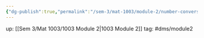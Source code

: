 ```yaml
---
{"dg-publish":true,"permalink":"/sem-3/mat-1003/module-2/number-conversion/"}
---
```


up: [[Sem 3/Mat 1003/1003 Module 2|1003 Module 2]]
tag: #dms/module2 

<style>
.container {font-family: sans-serif; text-align: center;}
.button-wrapper button {z-index: 1;height: 40px; width: 100px; margin: 10px;padding: 5px;}
.excalidraw .App-menu_top .buttonList { display: flex;}
.excalidraw-wrapper { height: 800px; margin: 50px; position: relative;}
:root[dir="ltr"] .excalidraw .layer-ui__wrapper .zen-mode-transition.App-menu_bottom--transition-left {transform: none;}
</style><script src="https://unpkg.com/react@17/umd/react.production.min.js"></script><script src="https://unpkg.com/react-dom@17/umd/react-dom.production.min.js"></script><script type="text/javascript" src="https://unpkg.com/@excalidraw/excalidraw@0.12.0/dist/excalidraw.production.min.js"></script><div id="Conversionexcalidraw.md1"></div><script>(function(){const InitialData={"type":"excalidraw","version":2,"source":"https://excalidraw.com","elements":[{"id":"spWkfnYs5dys3qW1dZLFD","type":"rectangle","x":-254.92849731445312,"y":-225.14283752441406,"width":986.8569335937499,"height":288.5714874267578,"angle":0,"strokeColor":"#000000","backgroundColor":"transparent","fillStyle":"hachure","strokeWidth":1,"strokeStyle":"solid","roughness":1,"opacity":100,"groupIds":[],"strokeSharpness":"sharp","seed":1712388999,"version":338,"versionNonce":9085801,"isDeleted":false,"boundElements":null,"updated":1666804728418,"link":null,"locked":false},{"id":"kdCIQCrL49t_pCc4Pdvbe","type":"line","x":-257.7857360839844,"y":-154.28570556640625,"width":987.4284057617188,"height":2.285675048828125,"angle":0,"strokeColor":"#000000","backgroundColor":"transparent","fillStyle":"hachure","strokeWidth":1,"strokeStyle":"solid","roughness":1,"opacity":100,"groupIds":[],"strokeSharpness":"round","seed":1408969159,"version":388,"versionNonce":494035879,"isDeleted":false,"boundElements":null,"updated":1666804728418,"link":null,"locked":false,"points":[[0,0],[987.4284057617188,-2.285675048828125]],"lastCommittedPoint":null,"startBinding":null,"endBinding":null,"startArrowhead":null,"endArrowhead":null},{"type":"line","version":393,"versionNonce":1947487817,"isDeleted":false,"id":"JzEQJFo-azLa5G_kl80mO","fillStyle":"hachure","strokeWidth":1,"strokeStyle":"solid","roughness":1,"opacity":100,"angle":0,"x":-257.9288330078125,"y":-84.42854309082028,"strokeColor":"#000000","backgroundColor":"transparent","width":990.8574829101562,"height":2.2857666015625,"seed":1203012873,"groupIds":[],"strokeSharpness":"round","boundElements":[],"updated":1666804728418,"link":null,"locked":false,"startBinding":null,"endBinding":null,"lastCommittedPoint":null,"startArrowhead":null,"endArrowhead":null,"points":[[0,0],[990.8574829101562,-2.2857666015625]]},{"type":"line","version":449,"versionNonce":1087723207,"isDeleted":false,"id":"2q2X7uEt5atnog-DFRBYJ","fillStyle":"hachure","strokeWidth":1,"strokeStyle":"solid","roughness":1,"opacity":100,"angle":0,"x":-258.357177734375,"y":-18.285751342773445,"strokeColor":"#000000","backgroundColor":"transparent","width":988.5715942382812,"height":6.85711669921875,"seed":338328073,"groupIds":[],"strokeSharpness":"round","boundElements":[],"updated":1666804728418,"link":null,"locked":false,"startBinding":null,"endBinding":null,"lastCommittedPoint":null,"startArrowhead":null,"endArrowhead":null,"points":[[0,0],[988.5715942382812,6.85711669921875]]},{"id":"ElxNrQyfQnfj1ejzIHU8J","type":"line","x":-130.92849731445312,"y":-224.5714111328125,"width":3.4285888671875,"height":286.85711669921875,"angle":0,"strokeColor":"#000000","backgroundColor":"transparent","fillStyle":"hachure","strokeWidth":1,"strokeStyle":"solid","roughness":1,"opacity":100,"groupIds":[],"strokeSharpness":"round","seed":1327749737,"version":146,"versionNonce":1659215145,"isDeleted":false,"boundElements":null,"updated":1666804728418,"link":null,"locked":false,"points":[[0,0],[3.4285888671875,286.85711669921875]],"lastCommittedPoint":null,"startBinding":null,"endBinding":null,"startArrowhead":null,"endArrowhead":null},{"id":"iMdJDLsp","type":"text","x":-239.49990844726562,"y":-199.85714721679688,"width":73,"height":25,"angle":0,"strokeColor":"#000000","backgroundColor":"transparent","fillStyle":"hachure","strokeWidth":1,"strokeStyle":"solid","roughness":1,"opacity":100,"groupIds":[],"strokeSharpness":"sharp","seed":486910025,"version":12,"versionNonce":1571612135,"isDeleted":false,"boundElements":null,"updated":1666804728418,"link":null,"locked":false,"text":"Decimal","rawText":"Decimal","fontSize":20,"fontFamily":1,"textAlign":"left","verticalAlign":"top","baseline":18,"containerId":null,"originalText":"Decimal"},{"id":"jATBEmQD","type":"text","x":-250.92855834960938,"y":-131.85708618164062,"width":115,"height":25,"angle":0,"strokeColor":"#000000","backgroundColor":"transparent","fillStyle":"hachure","strokeWidth":1,"strokeStyle":"solid","roughness":1,"opacity":100,"groupIds":[],"strokeSharpness":"sharp","seed":1018331463,"version":64,"versionNonce":1282019337,"isDeleted":false,"boundElements":null,"updated":1666804728418,"link":null,"locked":false,"text":"Hexadecimal","rawText":"Hexadecimal","fontSize":20,"fontFamily":1,"textAlign":"left","verticalAlign":"top","baseline":18,"containerId":null,"originalText":"Hexadecimal"},{"id":"SYGvDFmy","type":"text","x":-230.35714721679688,"y":-63.2857666015625,"width":55,"height":25,"angle":0,"strokeColor":"#000000","backgroundColor":"transparent","fillStyle":"hachure","strokeWidth":1,"strokeStyle":"solid","roughness":1,"opacity":100,"groupIds":[],"strokeSharpness":"sharp","seed":1098405833,"version":61,"versionNonce":319131911,"isDeleted":false,"boundElements":null,"updated":1666804728418,"link":null,"locked":false,"text":"Octal","rawText":"Octal","fontSize":20,"fontFamily":1,"textAlign":"left","verticalAlign":"top","baseline":18,"containerId":null,"originalText":"Octal"},{"id":"hnAd5QTf","type":"text","x":-230.35696411132812,"y":6.428619384765625,"width":61,"height":25,"angle":0,"strokeColor":"#000000","backgroundColor":"transparent","fillStyle":"hachure","strokeWidth":1,"strokeStyle":"solid","roughness":1,"opacity":100,"groupIds":[],"strokeSharpness":"sharp","seed":431890953,"version":45,"versionNonce":916268777,"isDeleted":false,"boundElements":null,"updated":1666804728418,"link":null,"locked":false,"text":"Binany","rawText":"Binany","fontSize":20,"fontFamily":1,"textAlign":"left","verticalAlign":"top","baseline":18,"containerId":null,"originalText":"Binany"},{"id":"FMgUXBFI","type":"text","x":-106.35702514648438,"y":-202.71429443359375,"width":15,"height":25,"angle":0,"strokeColor":"#000000","backgroundColor":"transparent","fillStyle":"hachure","strokeWidth":1,"strokeStyle":"solid","roughness":1,"opacity":100,"groupIds":[],"strokeSharpness":"sharp","seed":2003522407,"version":14,"versionNonce":1784404007,"isDeleted":false,"boundElements":null,"updated":1666804728418,"link":null,"locked":false,"text":"0","rawText":"0","fontSize":20,"fontFamily":1,"textAlign":"left","verticalAlign":"top","baseline":18,"containerId":null,"originalText":"0"},{"type":"text","version":154,"versionNonce":1544184265,"isDeleted":false,"id":"NHLR4Evu","fillStyle":"hachure","strokeWidth":1,"strokeStyle":"solid","roughness":1,"opacity":100,"angle":0,"x":501.9999084472656,"y":-201.3571014404297,"strokeColor":"#000000","backgroundColor":"transparent","width":21,"height":25,"seed":1763835849,"groupIds":[],"strokeSharpness":"sharp","boundElements":[],"updated":1666804728418,"link":null,"locked":false,"fontSize":20,"fontFamily":1,"text":"12","rawText":"12","baseline":18,"textAlign":"left","verticalAlign":"top","containerId":null,"originalText":"12"},{"type":"text","version":144,"versionNonce":161233735,"isDeleted":false,"id":"f5TAK51n","fillStyle":"hachure","strokeWidth":1,"strokeStyle":"solid","roughness":1,"opacity":100,"angle":0,"x":446.1428527832031,"y":-203.07135009765625,"strokeColor":"#000000","backgroundColor":"transparent","width":12,"height":25,"seed":836074823,"groupIds":[],"strokeSharpness":"sharp","boundElements":[],"updated":1666804728418,"link":null,"locked":false,"fontSize":20,"fontFamily":1,"text":"11","rawText":"11","baseline":18,"textAlign":"left","verticalAlign":"top","containerId":null,"originalText":"11"},{"type":"text","version":181,"versionNonce":432881833,"isDeleted":false,"id":"rtnKaX0M","fillStyle":"hachure","strokeWidth":1,"strokeStyle":"solid","roughness":1,"opacity":100,"angle":0,"x":341.5713806152344,"y":-203.357177734375,"strokeColor":"#000000","backgroundColor":"transparent","width":13,"height":25,"seed":507584169,"groupIds":[],"strokeSharpness":"sharp","boundElements":[],"updated":1666804728418,"link":null,"locked":false,"fontSize":20,"fontFamily":1,"text":"9","rawText":"9","baseline":18,"textAlign":"left","verticalAlign":"top","containerId":null,"originalText":"9"},{"type":"text","version":113,"versionNonce":623065703,"isDeleted":false,"id":"1YsBJz25","fillStyle":"hachure","strokeWidth":1,"strokeStyle":"solid","roughness":1,"opacity":100,"angle":0,"x":390.5714416503906,"y":-203.7857666015625,"strokeColor":"#000000","backgroundColor":"transparent","width":20,"height":25,"seed":954481767,"groupIds":[],"strokeSharpness":"sharp","boundElements":[],"updated":1666804728418,"link":null,"locked":false,"fontSize":20,"fontFamily":1,"text":"10","rawText":"10","baseline":18,"textAlign":"left","verticalAlign":"top","containerId":null,"originalText":"10"},{"type":"text","version":111,"versionNonce":496059273,"isDeleted":false,"id":"80BoObEk","fillStyle":"hachure","strokeWidth":1,"strokeStyle":"solid","roughness":1,"opacity":100,"angle":0,"x":558.1427307128906,"y":-203.07147216796875,"strokeColor":"#000000","backgroundColor":"transparent","width":20,"height":25,"seed":1675190665,"groupIds":[],"strokeSharpness":"sharp","boundElements":[],"updated":1666804728418,"link":null,"locked":false,"fontSize":20,"fontFamily":1,"text":"13","rawText":"13","baseline":18,"textAlign":"left","verticalAlign":"top","containerId":null,"originalText":"13"},{"type":"text","version":79,"versionNonce":834491783,"isDeleted":false,"id":"bmZ4D8TM","fillStyle":"hachure","strokeWidth":1,"strokeStyle":"solid","roughness":1,"opacity":100,"angle":0,"x":-53.857025146484375,"y":-205.64285278320312,"strokeColor":"#000000","backgroundColor":"transparent","width":6,"height":25,"seed":1779308423,"groupIds":[],"strokeSharpness":"sharp","boundElements":[],"updated":1666804728418,"link":null,"locked":false,"fontSize":20,"fontFamily":1,"text":"1","rawText":"1","baseline":18,"textAlign":"left","verticalAlign":"top","containerId":null,"originalText":"1"},{"type":"text","version":144,"versionNonce":1402071657,"isDeleted":false,"id":"7un66Xoz","fillStyle":"hachure","strokeWidth":1,"strokeStyle":"solid","roughness":1,"opacity":100,"angle":0,"x":-5.999969482421875,"y":-205.0714111328125,"strokeColor":"#000000","backgroundColor":"transparent","width":15,"height":25,"seed":388384873,"groupIds":[],"strokeSharpness":"sharp","boundElements":[],"updated":1666804728418,"link":null,"locked":false,"fontSize":20,"fontFamily":1,"text":"2","rawText":"2","baseline":18,"textAlign":"left","verticalAlign":"top","containerId":null,"originalText":"2"},{"type":"text","version":139,"versionNonce":1453788327,"isDeleted":false,"id":"ndfPrV2Z","fillStyle":"hachure","strokeWidth":1,"strokeStyle":"solid","roughness":1,"opacity":100,"angle":0,"x":627.5713806152344,"y":-201.35716247558594,"strokeColor":"#000000","backgroundColor":"transparent","width":19,"height":25,"seed":193957543,"groupIds":[],"strokeSharpness":"sharp","boundElements":[],"updated":1666804728418,"link":null,"locked":false,"fontSize":20,"fontFamily":1,"text":"14","rawText":"14","baseline":18,"textAlign":"left","verticalAlign":"top","containerId":null,"originalText":"14"},{"type":"text","version":94,"versionNonce":345683273,"isDeleted":false,"id":"lHxNqfKq","fillStyle":"hachure","strokeWidth":1,"strokeStyle":"solid","roughness":1,"opacity":100,"angle":0,"x":45.857025146484375,"y":-201.7857666015625,"strokeColor":"#000000","backgroundColor":"transparent","width":15,"height":25,"seed":1643336521,"groupIds":[],"strokeSharpness":"sharp","boundElements":[],"updated":1666804728418,"link":null,"locked":false,"fontSize":20,"fontFamily":1,"text":"3","rawText":"3","baseline":18,"textAlign":"left","verticalAlign":"top","containerId":null,"originalText":"3"},{"type":"text","version":68,"versionNonce":529326023,"isDeleted":false,"id":"ijiisZqd","fillStyle":"hachure","strokeWidth":1,"strokeStyle":"solid","roughness":1,"opacity":100,"angle":0,"x":93.28561401367188,"y":-200.0714111328125,"strokeColor":"#000000","backgroundColor":"transparent","width":14,"height":25,"seed":1746215367,"groupIds":[],"strokeSharpness":"sharp","boundElements":[],"updated":1666804728418,"link":null,"locked":false,"fontSize":20,"fontFamily":1,"text":"4","rawText":"4","baseline":18,"textAlign":"left","verticalAlign":"top","containerId":null,"originalText":"4"},{"type":"text","version":160,"versionNonce":336012329,"isDeleted":false,"id":"NKZDKWby","fillStyle":"hachure","strokeWidth":1,"strokeStyle":"solid","roughness":1,"opacity":100,"angle":0,"x":291.5710144042969,"y":-205.50009155273438,"strokeColor":"#000000","backgroundColor":"transparent","width":17,"height":25,"seed":681312809,"groupIds":[],"strokeSharpness":"sharp","boundElements":[],"updated":1666804728418,"link":null,"locked":false,"fontSize":20,"fontFamily":1,"text":"8","rawText":"8","baseline":18,"textAlign":"left","verticalAlign":"top","containerId":null,"originalText":"8"},{"type":"text","version":83,"versionNonce":1854623463,"isDeleted":false,"id":"4tyc8r7F","fillStyle":"hachure","strokeWidth":1,"strokeStyle":"solid","roughness":1,"opacity":100,"angle":0,"x":147.14273071289062,"y":-202.78570556640625,"strokeColor":"#000000","backgroundColor":"transparent","width":13,"height":25,"seed":1086017767,"groupIds":[],"strokeSharpness":"sharp","boundElements":[],"updated":1666804728418,"link":null,"locked":false,"fontSize":20,"fontFamily":1,"text":"5","rawText":"5","baseline":18,"textAlign":"left","verticalAlign":"top","containerId":null,"originalText":"5"},{"type":"text","version":89,"versionNonce":230864649,"isDeleted":false,"id":"gxCocch1","fillStyle":"hachure","strokeWidth":1,"strokeStyle":"solid","roughness":1,"opacity":100,"angle":0,"x":191.00009155273438,"y":-201.92855834960938,"strokeColor":"#000000","backgroundColor":"transparent","width":14,"height":25,"seed":940299529,"groupIds":[],"strokeSharpness":"sharp","boundElements":[],"updated":1666804728418,"link":null,"locked":false,"fontSize":20,"fontFamily":1,"text":"6","rawText":"6","baseline":18,"textAlign":"left","verticalAlign":"top","containerId":null,"originalText":"6"},{"type":"text","version":157,"versionNonce":774822407,"isDeleted":false,"id":"Q3JEm3u9","fillStyle":"hachure","strokeWidth":1,"strokeStyle":"solid","roughness":1,"opacity":100,"angle":0,"x":241.85714721679688,"y":-202.5,"strokeColor":"#000000","backgroundColor":"transparent","width":12,"height":25,"seed":2131663879,"groupIds":[],"strokeSharpness":"sharp","boundElements":[],"updated":1666804728418,"link":null,"locked":false,"fontSize":20,"fontFamily":1,"text":"7","rawText":"7","baseline":18,"textAlign":"left","verticalAlign":"top","containerId":null,"originalText":"7"},{"id":"B9o2E0dQbt94txJ_6dlSa","type":"line","x":-78.35714721679688,"y":-225.14283752441406,"width":6.28570556640625,"height":285.14283752441406,"angle":0,"strokeColor":"#000000","backgroundColor":"transparent","fillStyle":"hachure","strokeWidth":1,"strokeStyle":"solid","roughness":1,"opacity":100,"groupIds":[],"strokeSharpness":"round","seed":1778654761,"version":83,"versionNonce":877194729,"isDeleted":false,"boundElements":null,"updated":1666804728418,"link":null,"locked":false,"points":[[0,0],[6.28570556640625,285.14283752441406]],"lastCommittedPoint":null,"startBinding":null,"endBinding":null,"startArrowhead":null,"endArrowhead":null},{"type":"line","version":129,"versionNonce":1131675943,"isDeleted":false,"id":"kTxyCIOL0LyoH_NHuZizi","fillStyle":"hachure","strokeWidth":1,"strokeStyle":"solid","roughness":1,"opacity":100,"angle":0,"x":-24.5001220703125,"y":-223.14286041259766,"strokeColor":"#000000","backgroundColor":"transparent","width":6.28570556640625,"height":285.14283752441406,"seed":1123074345,"groupIds":[],"strokeSharpness":"round","boundElements":[],"updated":1666804728418,"link":null,"locked":false,"startBinding":null,"endBinding":null,"lastCommittedPoint":null,"startArrowhead":null,"endArrowhead":null,"points":[[0,0],[6.28570556640625,285.14283752441406]]},{"type":"line","version":213,"versionNonce":1587890377,"isDeleted":false,"id":"Ioqhl82m7lZW-hYaBteD8","fillStyle":"hachure","strokeWidth":1,"strokeStyle":"solid","roughness":1,"opacity":100,"angle":0,"x":28.92852783203125,"y":-223.9999771118164,"strokeColor":"#000000","backgroundColor":"transparent","width":6.28570556640625,"height":285.14283752441406,"seed":844497383,"groupIds":[],"strokeSharpness":"round","boundElements":[],"updated":1666804728418,"link":null,"locked":false,"startBinding":null,"endBinding":null,"lastCommittedPoint":null,"startArrowhead":null,"endArrowhead":null,"points":[[0,0],[6.28570556640625,285.14283752441406]]},{"type":"line","version":188,"versionNonce":1070023751,"isDeleted":false,"id":"r32EMUGajhdAFyzHAU2DK","fillStyle":"hachure","strokeWidth":1,"strokeStyle":"solid","roughness":1,"opacity":100,"angle":0,"x":77.78576660156251,"y":-227.14295196533203,"strokeColor":"#000000","backgroundColor":"transparent","width":6.28570556640625,"height":285.14283752441406,"seed":748803047,"groupIds":[],"strokeSharpness":"round","boundElements":[],"updated":1666804728418,"link":null,"locked":false,"startBinding":null,"endBinding":null,"lastCommittedPoint":null,"startArrowhead":null,"endArrowhead":null,"points":[[0,0],[6.28570556640625,285.14283752441406]]},{"type":"line","version":150,"versionNonce":1987266473,"isDeleted":false,"id":"kf5I_rfhyP_IwLWBtoPGx","fillStyle":"hachure","strokeWidth":1,"strokeStyle":"solid","roughness":1,"opacity":100,"angle":0,"x":130.07135009765625,"y":-224.14286041259766,"strokeColor":"#000000","backgroundColor":"transparent","width":6.28570556640625,"height":285.14283752441406,"seed":1845071303,"groupIds":[],"strokeSharpness":"round","boundElements":[],"updated":1666804728418,"link":null,"locked":false,"startBinding":null,"endBinding":null,"lastCommittedPoint":null,"startArrowhead":null,"endArrowhead":null,"points":[[0,0],[6.28570556640625,285.14283752441406]]},{"type":"line","version":223,"versionNonce":1392845671,"isDeleted":false,"id":"s0593NjvFVl1cUKW2y5CY","fillStyle":"hachure","strokeWidth":1,"strokeStyle":"solid","roughness":1,"opacity":100,"angle":0,"x":177.21417236328125,"y":-225.85718536376953,"strokeColor":"#000000","backgroundColor":"transparent","width":6.28570556640625,"height":285.14283752441406,"seed":1935850473,"groupIds":[],"strokeSharpness":"round","boundElements":[],"updated":1666804728418,"link":null,"locked":false,"startBinding":null,"endBinding":null,"lastCommittedPoint":null,"startArrowhead":null,"endArrowhead":null,"points":[[0,0],[6.28570556640625,285.14283752441406]]},{"type":"line","version":136,"versionNonce":635333257,"isDeleted":false,"id":"M0yBaPWYr_tXYXbspHOoX","fillStyle":"hachure","strokeWidth":1,"strokeStyle":"solid","roughness":1,"opacity":100,"angle":0,"x":224.78570556640625,"y":-225.28571319580078,"strokeColor":"#000000","backgroundColor":"transparent","width":6.28570556640625,"height":285.14283752441406,"seed":1619168807,"groupIds":[],"strokeSharpness":"round","boundElements":[],"updated":1666804728419,"link":null,"locked":false,"startBinding":null,"endBinding":null,"lastCommittedPoint":null,"startArrowhead":null,"endArrowhead":null,"points":[[0,0],[6.28570556640625,285.14283752441406]]},{"type":"line","version":178,"versionNonce":2105155207,"isDeleted":false,"id":"9HqM3qC5ZBoeOa-kzzfX5","fillStyle":"hachure","strokeWidth":1,"strokeStyle":"solid","roughness":1,"opacity":100,"angle":0,"x":277.07147216796875,"y":-226.2857437133789,"strokeColor":"#000000","backgroundColor":"transparent","width":6.28570556640625,"height":285.14283752441406,"seed":1190782919,"groupIds":[],"strokeSharpness":"round","boundElements":[],"updated":1666804728419,"link":null,"locked":false,"startBinding":null,"endBinding":null,"lastCommittedPoint":null,"startArrowhead":null,"endArrowhead":null,"points":[[0,0],[6.28570556640625,285.14283752441406]]},{"type":"line","version":200,"versionNonce":1168257385,"isDeleted":false,"id":"5KN3jv_xta-pCVUTgVL1o","fillStyle":"hachure","strokeWidth":1,"strokeStyle":"solid","roughness":1,"opacity":100,"angle":0,"x":324.21441650390625,"y":-225.85718536376953,"strokeColor":"#000000","backgroundColor":"transparent","width":6.28570556640625,"height":285.14283752441406,"seed":2144283881,"groupIds":[],"strokeSharpness":"round","boundElements":[],"updated":1666804728419,"link":null,"locked":false,"startBinding":null,"endBinding":null,"lastCommittedPoint":null,"startArrowhead":null,"endArrowhead":null,"points":[[0,0],[6.28570556640625,285.14283752441406]]},{"type":"line","version":157,"versionNonce":31634855,"isDeleted":false,"id":"oVYSiTPez7ZgH2ONqCz64","fillStyle":"hachure","strokeWidth":1,"strokeStyle":"solid","roughness":1,"opacity":100,"angle":0,"x":372.49993896484375,"y":-224.85709381103516,"strokeColor":"#000000","backgroundColor":"transparent","width":6.28570556640625,"height":285.14283752441406,"seed":704711401,"groupIds":[],"strokeSharpness":"round","boundElements":[],"updated":1666804728419,"link":null,"locked":false,"startBinding":null,"endBinding":null,"lastCommittedPoint":null,"startArrowhead":null,"endArrowhead":null,"points":[[0,0],[6.28570556640625,285.14283752441406]]},{"type":"line","version":130,"versionNonce":185211977,"isDeleted":false,"id":"cHAwGGp2cawTKdkpYEm_u","fillStyle":"hachure","strokeWidth":1,"strokeStyle":"solid","roughness":1,"opacity":100,"angle":0,"x":427.49981689453125,"y":-219.5713882446289,"strokeColor":"#000000","backgroundColor":"transparent","width":6.28570556640625,"height":285.14283752441406,"seed":656612425,"groupIds":[],"strokeSharpness":"round","boundElements":[],"updated":1666804728419,"link":null,"locked":false,"startBinding":null,"endBinding":null,"lastCommittedPoint":null,"startArrowhead":null,"endArrowhead":null,"points":[[0,0],[6.28570556640625,285.14283752441406]]},{"type":"line","version":128,"versionNonce":392915143,"isDeleted":false,"id":"72IuRS6-Yl3oW1LxiRU7V","fillStyle":"hachure","strokeWidth":1,"strokeStyle":"solid","roughness":1,"opacity":100,"angle":0,"x":481.64276123046875,"y":-225.85709381103516,"strokeColor":"#000000","backgroundColor":"transparent","width":6.28570556640625,"height":285.14283752441406,"seed":554542759,"groupIds":[],"strokeSharpness":"round","boundElements":[],"updated":1666804728419,"link":null,"locked":false,"startBinding":null,"endBinding":null,"lastCommittedPoint":null,"startArrowhead":null,"endArrowhead":null,"points":[[0,0],[6.28570556640625,285.14283752441406]]},{"type":"line","version":114,"versionNonce":1978772265,"isDeleted":false,"id":"VFbDeCOwFld9ZX4YMUQBY","fillStyle":"hachure","strokeWidth":1,"strokeStyle":"solid","roughness":1,"opacity":100,"angle":0,"x":536.7141723632812,"y":-225.28571319580078,"strokeColor":"#000000","backgroundColor":"transparent","width":6.28570556640625,"height":285.14283752441406,"seed":681970055,"groupIds":[],"strokeSharpness":"round","boundElements":[],"updated":1666804728419,"link":null,"locked":false,"startBinding":null,"endBinding":null,"lastCommittedPoint":null,"startArrowhead":null,"endArrowhead":null,"points":[[0,0],[6.28570556640625,285.14283752441406]]},{"type":"line","version":189,"versionNonce":1538308071,"isDeleted":false,"id":"Q5k7GA3YQ51Wjyp0JXsc3","fillStyle":"hachure","strokeWidth":1,"strokeStyle":"solid","roughness":1,"opacity":100,"angle":0,"x":601.9999389648438,"y":-226.5713882446289,"strokeColor":"#000000","backgroundColor":"transparent","width":6.28570556640625,"height":285.14283752441406,"seed":1280979367,"groupIds":[],"strokeSharpness":"round","boundElements":[],"updated":1666804728419,"link":null,"locked":false,"startBinding":null,"endBinding":null,"lastCommittedPoint":null,"startArrowhead":null,"endArrowhead":null,"points":[[0,0],[6.28570556640625,285.14283752441406]]},{"type":"line","version":131,"versionNonce":2126798345,"isDeleted":false,"id":"4qWEJos8G5eEnv4og-QIo","fillStyle":"hachure","strokeWidth":1,"strokeStyle":"solid","roughness":1,"opacity":100,"angle":0,"x":663.6069946289062,"y":-225.71424102783203,"strokeColor":"#000000","backgroundColor":"transparent","width":6.28570556640625,"height":285.14283752441406,"seed":1475656969,"groupIds":[],"strokeSharpness":"round","boundElements":[],"updated":1666804728419,"link":null,"locked":false,"startBinding":null,"endBinding":null,"lastCommittedPoint":null,"startArrowhead":null,"endArrowhead":null,"points":[[0,0],[6.28570556640625,285.14283752441406]]},{"id":"FkOnH8yG","type":"text","x":691.6071472167969,"y":-201,"width":19,"height":25,"angle":0,"strokeColor":"#000000","backgroundColor":"transparent","fillStyle":"hachure","strokeWidth":1,"strokeStyle":"solid","roughness":1,"opacity":100,"groupIds":[],"strokeSharpness":"sharp","seed":1252164553,"version":6,"versionNonce":79635207,"isDeleted":false,"boundElements":null,"updated":1666804728419,"link":null,"locked":false,"text":"15","rawText":"15","fontSize":20,"fontFamily":1,"textAlign":"left","verticalAlign":"top","baseline":18,"containerId":null,"originalText":"15"},{"type":"text","version":98,"versionNonce":75347177,"isDeleted":false,"id":"cyV8Xa1v","fillStyle":"hachure","strokeWidth":1,"strokeStyle":"solid","roughness":1,"opacity":100,"angle":0,"x":-105.214111328125,"y":-132.07139587402344,"strokeColor":"#000000","backgroundColor":"transparent","width":15,"height":25,"seed":846381993,"groupIds":[],"strokeSharpness":"sharp","boundElements":[],"updated":1666804728419,"link":null,"locked":false,"fontSize":20,"fontFamily":1,"text":"0","rawText":"0","baseline":18,"textAlign":"left","verticalAlign":"top","containerId":null,"originalText":"0"},{"type":"text","version":265,"versionNonce":1393764903,"isDeleted":false,"id":"OOqNBQYL","fillStyle":"hachure","strokeWidth":1,"strokeStyle":"solid","roughness":1,"opacity":100,"angle":0,"x":342.71429443359375,"y":-132.7142791748047,"strokeColor":"#000000","backgroundColor":"transparent","width":13,"height":25,"seed":1976264551,"groupIds":[],"strokeSharpness":"sharp","boundElements":[],"updated":1666804728419,"link":null,"locked":false,"fontSize":20,"fontFamily":1,"text":"9","rawText":"9","baseline":18,"textAlign":"left","verticalAlign":"top","containerId":null,"originalText":"9"},{"type":"text","version":163,"versionNonce":2057908169,"isDeleted":false,"id":"UyVXSUnx","fillStyle":"hachure","strokeWidth":1,"strokeStyle":"solid","roughness":1,"opacity":100,"angle":0,"x":-52.714111328125,"y":-134.9999542236328,"strokeColor":"#000000","backgroundColor":"transparent","width":6,"height":25,"seed":747529865,"groupIds":[],"strokeSharpness":"sharp","boundElements":[],"updated":1666804728419,"link":null,"locked":false,"fontSize":20,"fontFamily":1,"text":"1","rawText":"1","baseline":18,"textAlign":"left","verticalAlign":"top","containerId":null,"originalText":"1"},{"type":"text","version":228,"versionNonce":1134120263,"isDeleted":false,"id":"vGIs93YX","fillStyle":"hachure","strokeWidth":1,"strokeStyle":"solid","roughness":1,"opacity":100,"angle":0,"x":-4.8570556640625,"y":-134.4285125732422,"strokeColor":"#000000","backgroundColor":"transparent","width":15,"height":25,"seed":1993859719,"groupIds":[],"strokeSharpness":"sharp","boundElements":[],"updated":1666804728419,"link":null,"locked":false,"fontSize":20,"fontFamily":1,"text":"2","rawText":"2","baseline":18,"textAlign":"left","verticalAlign":"top","containerId":null,"originalText":"2"},{"type":"text","version":178,"versionNonce":1466060457,"isDeleted":false,"id":"4E5h1Hmg","fillStyle":"hachure","strokeWidth":1,"strokeStyle":"solid","roughness":1,"opacity":100,"angle":0,"x":46.99993896484375,"y":-131.1428680419922,"strokeColor":"#000000","backgroundColor":"transparent","width":15,"height":25,"seed":1827843433,"groupIds":[],"strokeSharpness":"sharp","boundElements":[],"updated":1666804728419,"link":null,"locked":false,"fontSize":20,"fontFamily":1,"text":"3","rawText":"3","baseline":18,"textAlign":"left","verticalAlign":"top","containerId":null,"originalText":"3"},{"type":"text","version":152,"versionNonce":28183655,"isDeleted":false,"id":"EshbhtDk","fillStyle":"hachure","strokeWidth":1,"strokeStyle":"solid","roughness":1,"opacity":100,"angle":0,"x":94.42852783203125,"y":-129.4285125732422,"strokeColor":"#000000","backgroundColor":"transparent","width":14,"height":25,"seed":317192615,"groupIds":[],"strokeSharpness":"sharp","boundElements":[],"updated":1666804728419,"link":null,"locked":false,"fontSize":20,"fontFamily":1,"text":"4","rawText":"4","baseline":18,"textAlign":"left","verticalAlign":"top","containerId":null,"originalText":"4"},{"type":"text","version":244,"versionNonce":1096061321,"isDeleted":false,"id":"AXeXNirM","fillStyle":"hachure","strokeWidth":1,"strokeStyle":"solid","roughness":1,"opacity":100,"angle":0,"x":292.71392822265625,"y":-134.85719299316406,"strokeColor":"#000000","backgroundColor":"transparent","width":17,"height":25,"seed":1793792073,"groupIds":[],"strokeSharpness":"sharp","boundElements":[],"updated":1666804728419,"link":null,"locked":false,"fontSize":20,"fontFamily":1,"text":"8","rawText":"8","baseline":18,"textAlign":"left","verticalAlign":"top","containerId":null,"originalText":"8"},{"type":"text","version":167,"versionNonce":421390215,"isDeleted":false,"id":"CGyG5e6P","fillStyle":"hachure","strokeWidth":1,"strokeStyle":"solid","roughness":1,"opacity":100,"angle":0,"x":148.28564453125,"y":-132.14280700683594,"strokeColor":"#000000","backgroundColor":"transparent","width":13,"height":25,"seed":1596468423,"groupIds":[],"strokeSharpness":"sharp","boundElements":[],"updated":1666804728419,"link":null,"locked":false,"fontSize":20,"fontFamily":1,"text":"5","rawText":"5","baseline":18,"textAlign":"left","verticalAlign":"top","containerId":null,"originalText":"5"},{"type":"text","version":173,"versionNonce":2109438057,"isDeleted":false,"id":"mJ8Xongy","fillStyle":"hachure","strokeWidth":1,"strokeStyle":"solid","roughness":1,"opacity":100,"angle":0,"x":192.14300537109375,"y":-131.28565979003906,"strokeColor":"#000000","backgroundColor":"transparent","width":14,"height":25,"seed":676538153,"groupIds":[],"strokeSharpness":"sharp","boundElements":[],"updated":1666804728419,"link":null,"locked":false,"fontSize":20,"fontFamily":1,"text":"6","rawText":"6","baseline":18,"textAlign":"left","verticalAlign":"top","containerId":null,"originalText":"6"},{"type":"text","version":241,"versionNonce":1747279527,"isDeleted":false,"id":"lXiyaEZs","fillStyle":"hachure","strokeWidth":1,"strokeStyle":"solid","roughness":1,"opacity":100,"angle":0,"x":243.00006103515625,"y":-131.8571014404297,"strokeColor":"#000000","backgroundColor":"transparent","width":12,"height":25,"seed":389348327,"groupIds":[],"strokeSharpness":"sharp","boundElements":[],"updated":1666804728419,"link":null,"locked":false,"fontSize":20,"fontFamily":1,"text":"7","rawText":"7","baseline":18,"textAlign":"left","verticalAlign":"top","containerId":null,"originalText":"7"},{"id":"D6sfXgCz","type":"text","x":392.2499694824219,"y":-130.14285278320312,"width":14,"height":25,"angle":0,"strokeColor":"#000000","backgroundColor":"transparent","fillStyle":"hachure","strokeWidth":1,"strokeStyle":"solid","roughness":1,"opacity":100,"groupIds":[],"strokeSharpness":"sharp","seed":1666875271,"version":4,"versionNonce":509772617,"isDeleted":false,"boundElements":null,"updated":1666804728419,"link":null,"locked":false,"text":"A","rawText":"A","fontSize":20,"fontFamily":1,"textAlign":"left","verticalAlign":"top","baseline":18,"containerId":null,"originalText":"A"},{"id":"yNZnFA7G","type":"text","x":447.3927917480469,"y":-133.14291381835938,"width":15,"height":25,"angle":0,"strokeColor":"#000000","backgroundColor":"transparent","fillStyle":"hachure","strokeWidth":1,"strokeStyle":"solid","roughness":1,"opacity":100,"groupIds":[],"strokeSharpness":"sharp","seed":159430887,"version":24,"versionNonce":1366356423,"isDeleted":false,"boundElements":null,"updated":1666804728419,"link":null,"locked":false,"text":"B","rawText":"B","fontSize":20,"fontFamily":1,"textAlign":"left","verticalAlign":"top","baseline":18,"containerId":null,"originalText":"B"},{"id":"yn9sZK8P","type":"text","x":505.1071472167969,"y":-132.71429443359375,"width":14,"height":25,"angle":0,"strokeColor":"#000000","backgroundColor":"transparent","fillStyle":"hachure","strokeWidth":1,"strokeStyle":"solid","roughness":1,"opacity":100,"groupIds":[],"strokeSharpness":"sharp","seed":503185097,"version":18,"versionNonce":1873097257,"isDeleted":false,"boundElements":null,"updated":1666804728419,"link":null,"locked":false,"text":"C","rawText":"C","fontSize":20,"fontFamily":1,"textAlign":"left","verticalAlign":"top","baseline":18,"containerId":null,"originalText":"C"},{"id":"8G7NnQT1","type":"text","x":561.9640808105469,"y":-132.00006103515625,"width":17,"height":25,"angle":0,"strokeColor":"#000000","backgroundColor":"transparent","fillStyle":"hachure","strokeWidth":1,"strokeStyle":"solid","roughness":1,"opacity":100,"groupIds":[],"strokeSharpness":"sharp","seed":1070418055,"version":12,"versionNonce":773660903,"isDeleted":false,"boundElements":null,"updated":1666804728419,"link":null,"locked":false,"text":"D","rawText":"D","fontSize":20,"fontFamily":1,"textAlign":"left","verticalAlign":"top","baseline":18,"containerId":null,"originalText":"D"},{"id":"QYzEqx0k","type":"text","x":628.6785583496094,"y":-134.28573608398438,"width":14,"height":25,"angle":0,"strokeColor":"#000000","backgroundColor":"transparent","fillStyle":"hachure","strokeWidth":1,"strokeStyle":"solid","roughness":1,"opacity":100,"groupIds":[],"strokeSharpness":"sharp","seed":957915433,"version":26,"versionNonce":644809993,"isDeleted":false,"boundElements":null,"updated":1666804728419,"link":null,"locked":false,"text":"E","rawText":"E","fontSize":20,"fontFamily":1,"textAlign":"left","verticalAlign":"top","baseline":18,"containerId":null,"originalText":"E"},{"id":"8KKKEqCE","type":"text","x":687.3926696777344,"y":-133.71429443359375,"width":13,"height":25,"angle":0,"strokeColor":"#000000","backgroundColor":"transparent","fillStyle":"hachure","strokeWidth":1,"strokeStyle":"solid","roughness":1,"opacity":100,"groupIds":[],"strokeSharpness":"sharp","seed":707531815,"version":16,"versionNonce":2142661639,"isDeleted":false,"boundElements":null,"updated":1666804728419,"link":null,"locked":false,"text":"F","rawText":"F","fontSize":20,"fontFamily":1,"textAlign":"left","verticalAlign":"top","baseline":18,"containerId":null,"originalText":"F"},{"type":"text","version":143,"versionNonce":1312521193,"isDeleted":false,"id":"CCNjhXCn","fillStyle":"hachure","strokeWidth":1,"strokeStyle":"solid","roughness":1,"opacity":100,"angle":0,"x":-106.03570556640625,"y":-63.49998474121094,"strokeColor":"#000000","backgroundColor":"transparent","width":15,"height":25,"seed":1923771591,"groupIds":[],"strokeSharpness":"sharp","boundElements":[],"updated":1666804728419,"link":null,"locked":false,"fontSize":20,"fontFamily":1,"text":"0","rawText":"0","baseline":18,"textAlign":"left","verticalAlign":"top","containerId":null,"originalText":"0"},{"type":"text","version":208,"versionNonce":1647924007,"isDeleted":false,"id":"teaHx0fM","fillStyle":"hachure","strokeWidth":1,"strokeStyle":"solid","roughness":1,"opacity":100,"angle":0,"x":-53.53570556640625,"y":-66.42854309082031,"strokeColor":"#000000","backgroundColor":"transparent","width":6,"height":25,"seed":890562345,"groupIds":[],"strokeSharpness":"sharp","boundElements":[],"updated":1666804728419,"link":null,"locked":false,"fontSize":20,"fontFamily":1,"text":"1","rawText":"1","baseline":18,"textAlign":"left","verticalAlign":"top","containerId":null,"originalText":"1"},{"type":"text","version":273,"versionNonce":1997936329,"isDeleted":false,"id":"12YwwRb7","fillStyle":"hachure","strokeWidth":1,"strokeStyle":"solid","roughness":1,"opacity":100,"angle":0,"x":-5.67864990234375,"y":-65.85710144042969,"strokeColor":"#000000","backgroundColor":"transparent","width":15,"height":25,"seed":7289831,"groupIds":[],"strokeSharpness":"sharp","boundElements":[],"updated":1666804728419,"link":null,"locked":false,"fontSize":20,"fontFamily":1,"text":"2","rawText":"2","baseline":18,"textAlign":"left","verticalAlign":"top","containerId":null,"originalText":"2"},{"type":"text","version":223,"versionNonce":1041389127,"isDeleted":false,"id":"80WIkyBJ","fillStyle":"hachure","strokeWidth":1,"strokeStyle":"solid","roughness":1,"opacity":100,"angle":0,"x":46.1783447265625,"y":-62.57145690917969,"strokeColor":"#000000","backgroundColor":"transparent","width":15,"height":25,"seed":1847597577,"groupIds":[],"strokeSharpness":"sharp","boundElements":[],"updated":1666804728420,"link":null,"locked":false,"fontSize":20,"fontFamily":1,"text":"3","rawText":"3","baseline":18,"textAlign":"left","verticalAlign":"top","containerId":null,"originalText":"3"},{"type":"text","version":197,"versionNonce":597317033,"isDeleted":false,"id":"9WeO18yV","fillStyle":"hachure","strokeWidth":1,"strokeStyle":"solid","roughness":1,"opacity":100,"angle":0,"x":93.60693359375,"y":-60.85710144042969,"strokeColor":"#000000","backgroundColor":"transparent","width":14,"height":25,"seed":386737927,"groupIds":[],"strokeSharpness":"sharp","boundElements":[],"updated":1666804728420,"link":null,"locked":false,"fontSize":20,"fontFamily":1,"text":"4","rawText":"4","baseline":18,"textAlign":"left","verticalAlign":"top","containerId":null,"originalText":"4"},{"type":"text","version":212,"versionNonce":975041895,"isDeleted":false,"id":"fTPSHOI7","fillStyle":"hachure","strokeWidth":1,"strokeStyle":"solid","roughness":1,"opacity":100,"angle":0,"x":147.46405029296875,"y":-63.57139587402344,"strokeColor":"#000000","backgroundColor":"transparent","width":13,"height":25,"seed":151122153,"groupIds":[],"strokeSharpness":"sharp","boundElements":[],"updated":1666804728420,"link":null,"locked":false,"fontSize":20,"fontFamily":1,"text":"5","rawText":"5","baseline":18,"textAlign":"left","verticalAlign":"top","containerId":null,"originalText":"5"},{"type":"text","version":218,"versionNonce":1995683977,"isDeleted":false,"id":"DNnRxHVo","fillStyle":"hachure","strokeWidth":1,"strokeStyle":"solid","roughness":1,"opacity":100,"angle":0,"x":191.3214111328125,"y":-62.71424865722656,"strokeColor":"#000000","backgroundColor":"transparent","width":14,"height":25,"seed":1962978855,"groupIds":[],"strokeSharpness":"sharp","boundElements":[],"updated":1666804728420,"link":null,"locked":false,"fontSize":20,"fontFamily":1,"text":"6","rawText":"6","baseline":18,"textAlign":"left","verticalAlign":"top","containerId":null,"originalText":"6"},{"type":"text","version":286,"versionNonce":1839771783,"isDeleted":false,"id":"LLmVsxPT","fillStyle":"hachure","strokeWidth":1,"strokeStyle":"solid","roughness":1,"opacity":100,"angle":0,"x":242.178466796875,"y":-63.28569030761719,"strokeColor":"#000000","backgroundColor":"transparent","width":12,"height":25,"seed":1531309001,"groupIds":[],"strokeSharpness":"sharp","boundElements":[],"updated":1666804728420,"link":null,"locked":false,"fontSize":20,"fontFamily":1,"text":"7","rawText":"7","baseline":18,"textAlign":"left","verticalAlign":"top","containerId":null,"originalText":"7"},{"type":"text","version":250,"versionNonce":1222404071,"isDeleted":false,"id":"cErOFT0A","fillStyle":"hachure","strokeWidth":1,"strokeStyle":"solid","roughness":1,"opacity":100,"angle":0,"x":392.01776123046875,"y":-66.17842102050781,"strokeColor":"#000000","backgroundColor":"transparent","width":21,"height":25,"seed":491279527,"groupIds":[],"strokeSharpness":"sharp","boundElements":[],"updated":1666804773802,"link":null,"locked":false,"fontSize":20,"fontFamily":1,"text":"12","rawText":"12","baseline":18,"textAlign":"left","verticalAlign":"top","containerId":null,"originalText":"12"},{"type":"text","version":349,"versionNonce":1157606919,"isDeleted":false,"id":"rK5WBCYO","fillStyle":"hachure","strokeWidth":1,"strokeStyle":"solid","roughness":1,"opacity":100,"angle":0,"x":346.446533203125,"y":-59.3212890625,"strokeColor":"#000000","backgroundColor":"transparent","width":12,"height":25,"seed":2039606601,"groupIds":[],"strokeSharpness":"sharp","boundElements":[],"updated":1666804776517,"link":null,"locked":false,"fontSize":20,"fontFamily":1,"text":"11","rawText":"11","baseline":18,"textAlign":"left","verticalAlign":"top","containerId":null,"originalText":"11"},{"type":"text","version":221,"versionNonce":943319017,"isDeleted":false,"id":"jkK5sou1","fillStyle":"hachure","strokeWidth":1,"strokeStyle":"solid","roughness":1,"opacity":100,"angle":0,"x":293.160888671875,"y":-63.464263916015625,"strokeColor":"#000000","backgroundColor":"transparent","width":20,"height":25,"seed":314910663,"groupIds":[],"strokeSharpness":"sharp","boundElements":[],"updated":1666804822625,"link":null,"locked":false,"fontSize":20,"fontFamily":1,"text":"10","rawText":"10","baseline":18,"textAlign":"left","verticalAlign":"top","containerId":null,"originalText":"10"},{"type":"text","version":200,"versionNonce":1487672777,"isDeleted":false,"id":"j6zShzWk","fillStyle":"hachure","strokeWidth":1,"strokeStyle":"solid","roughness":1,"opacity":100,"angle":0,"x":447.01800537109375,"y":-65.03570556640625,"strokeColor":"#000000","backgroundColor":"transparent","width":20,"height":25,"seed":1163353129,"groupIds":[],"strokeSharpness":"sharp","boundElements":[],"updated":1666804765511,"link":null,"locked":false,"fontSize":20,"fontFamily":1,"text":"13","rawText":"13","baseline":18,"textAlign":"left","verticalAlign":"top","containerId":null,"originalText":"13"},{"type":"text","version":243,"versionNonce":1765182215,"isDeleted":false,"id":"EsTebuRW","fillStyle":"hachure","strokeWidth":1,"strokeStyle":"solid","roughness":1,"opacity":100,"angle":0,"x":502.73199462890625,"y":-63.89280700683594,"strokeColor":"#000000","backgroundColor":"transparent","width":19,"height":25,"seed":1668978407,"groupIds":[],"strokeSharpness":"sharp","boundElements":[],"updated":1666804763034,"link":null,"locked":false,"fontSize":20,"fontFamily":1,"text":"14","rawText":"14","baseline":18,"textAlign":"left","verticalAlign":"top","containerId":null,"originalText":"14"},{"type":"text","version":124,"versionNonce":123041769,"isDeleted":false,"id":"r6Y5JbIp","fillStyle":"hachure","strokeWidth":1,"strokeStyle":"solid","roughness":1,"opacity":100,"angle":0,"x":563.3394165039062,"y":-62.3927001953125,"strokeColor":"#000000","backgroundColor":"transparent","width":19,"height":25,"seed":407629577,"groupIds":[],"strokeSharpness":"sharp","boundElements":[],"updated":1666804761055,"link":null,"locked":false,"fontSize":20,"fontFamily":1,"text":"15","rawText":"15","baseline":18,"textAlign":"left","verticalAlign":"top","containerId":null,"originalText":"15"},{"id":"TnRPqjPN","type":"text","x":627.8737595871185,"y":-64.1844876695518,"width":19,"height":25,"angle":0,"strokeColor":"#000000","backgroundColor":"transparent","fillStyle":"hachure","strokeWidth":1,"strokeStyle":"solid","roughness":1,"opacity":100,"groupIds":[],"strokeSharpness":"sharp","seed":1368795719,"version":21,"versionNonce":559600135,"isDeleted":false,"boundElements":null,"updated":1666804833480,"link":null,"locked":false,"text":"16","rawText":"16","fontSize":20,"fontFamily":1,"textAlign":"left","verticalAlign":"top","baseline":18,"containerId":null,"originalText":"16"},{"id":"gjdNiGBg","type":"text","x":695.588237126181,"y":-59.4701322008018,"width":17,"height":25,"angle":0,"strokeColor":"#000000","backgroundColor":"transparent","fillStyle":"hachure","strokeWidth":1,"strokeStyle":"solid","roughness":1,"opacity":100,"groupIds":[],"strokeSharpness":"sharp","seed":454253479,"version":4,"versionNonce":325002537,"isDeleted":false,"boundElements":null,"updated":1666804829733,"link":null,"locked":false,"text":"17","rawText":"17","fontSize":20,"fontFamily":1,"textAlign":"left","verticalAlign":"top","baseline":18,"containerId":null,"originalText":"17"},{"id":"xx6fHEak","type":"text","x":-102.4117628738191,"y":10.5298677991982,"width":15,"height":25,"angle":0,"strokeColor":"#000000","backgroundColor":"transparent","fillStyle":"hachure","strokeWidth":1,"strokeStyle":"solid","roughness":1,"opacity":100,"groupIds":[],"strokeSharpness":"sharp","seed":1649753159,"version":3,"versionNonce":1628707687,"isDeleted":false,"boundElements":null,"updated":1666804838945,"link":null,"locked":false,"text":"0","rawText":"0","fontSize":20,"fontFamily":1,"textAlign":"left","verticalAlign":"top","baseline":18,"containerId":null,"originalText":"0"},{"id":"ikG8dHNy","type":"text","x":-53.4117628738191,"y":13.5298677991982,"width":6,"height":25,"angle":0,"strokeColor":"#000000","backgroundColor":"transparent","fillStyle":"hachure","strokeWidth":1,"strokeStyle":"solid","roughness":1,"opacity":100,"groupIds":[],"strokeSharpness":"sharp","seed":1833810281,"version":3,"versionNonce":1141154889,"isDeleted":false,"boundElements":null,"updated":1666804841548,"link":null,"locked":false,"text":"1","rawText":"1","fontSize":20,"fontFamily":1,"textAlign":"left","verticalAlign":"top","baseline":18,"containerId":null,"originalText":"1"},{"id":"gsut3Zf5","type":"text","x":-2.4117628738191,"y":10.95851770154195,"width":20,"height":25,"angle":0,"strokeColor":"#000000","backgroundColor":"transparent","fillStyle":"hachure","strokeWidth":1,"strokeStyle":"solid","roughness":1,"opacity":100,"groupIds":[],"strokeSharpness":"sharp","seed":1317253095,"version":25,"versionNonce":2091274057,"isDeleted":false,"boundElements":null,"updated":1666804940269,"link":null,"locked":false,"text":"10","rawText":"10","fontSize":20,"fontFamily":1,"textAlign":"left","verticalAlign":"top","baseline":18,"containerId":null,"originalText":"10"},{"id":"gWEL2Q9h","type":"text","x":52.5882371261809,"y":11.38698449841695,"width":12,"height":25,"angle":0,"strokeColor":"#000000","backgroundColor":"transparent","fillStyle":"hachure","strokeWidth":1,"strokeStyle":"solid","roughness":1,"opacity":100,"groupIds":[],"strokeSharpness":"sharp","seed":1464140903,"version":13,"versionNonce":570335657,"isDeleted":false,"boundElements":null,"updated":1666804942821,"link":null,"locked":false,"text":"11","rawText":"11","fontSize":20,"fontFamily":1,"textAlign":"left","verticalAlign":"top","baseline":18,"containerId":null,"originalText":"11"},{"id":"mUZoRYlA","type":"text","x":94.15958722383715,"y":12.24416223279195,"width":34,"height":25,"angle":0,"strokeColor":"#000000","backgroundColor":"transparent","fillStyle":"hachure","strokeWidth":1,"strokeStyle":"solid","roughness":1,"opacity":100,"groupIds":[],"strokeSharpness":"sharp","seed":902490567,"version":28,"versionNonce":788143433,"isDeleted":false,"boundElements":null,"updated":1666804948330,"link":null,"locked":false,"text":"100","rawText":"100","fontSize":20,"fontFamily":1,"textAlign":"left","verticalAlign":"top","baseline":18,"containerId":null,"originalText":"100"},{"id":"6BuR3H8c","type":"text","x":144.3025925949309,"y":12.3869234632607,"width":26,"height":25,"angle":0,"strokeColor":"#000000","backgroundColor":"transparent","fillStyle":"hachure","strokeWidth":1,"strokeStyle":"solid","roughness":1,"opacity":100,"groupIds":[],"strokeSharpness":"sharp","seed":1660411305,"version":20,"versionNonce":510896297,"isDeleted":false,"boundElements":null,"updated":1666804944974,"link":null,"locked":false,"text":"101","rawText":"101","fontSize":20,"fontFamily":1,"textAlign":"left","verticalAlign":"top","baseline":18,"containerId":null,"originalText":"101"},{"id":"wYFNGG36","type":"text","x":195.5882371261809,"y":10.81557336560445,"width":26,"height":25,"angle":0,"strokeColor":"#000000","backgroundColor":"transparent","fillStyle":"hachure","strokeWidth":1,"strokeStyle":"solid","roughness":1,"opacity":100,"groupIds":[],"strokeSharpness":"sharp","seed":1736405703,"version":13,"versionNonce":824597575,"isDeleted":false,"boundElements":null,"updated":1666804951438,"link":null,"locked":false,"text":"110","rawText":"110","fontSize":20,"fontFamily":1,"textAlign":"left","verticalAlign":"top","baseline":18,"containerId":null,"originalText":"110"},{"id":"adi96CG1","type":"text","x":245.87394269258715,"y":11.10121789685445,"width":17,"height":25,"angle":0,"strokeColor":"#000000","backgroundColor":"transparent","fillStyle":"hachure","strokeWidth":1,"strokeStyle":"solid","roughness":1,"opacity":100,"groupIds":[],"strokeSharpness":"sharp","seed":1548912073,"version":17,"versionNonce":1984830697,"isDeleted":false,"boundElements":null,"updated":1666804954816,"link":null,"locked":false,"text":"111","rawText":"111","fontSize":20,"fontFamily":1,"textAlign":"left","verticalAlign":"top","baseline":18,"containerId":null,"originalText":"111"},{"id":"lGw3u8d1","type":"text","x":287.58842023164965,"y":14.8155123304482,"width":38.405861816406244,"height":20.42864990234375,"angle":0,"strokeColor":"#000000","backgroundColor":"transparent","fillStyle":"hachure","strokeWidth":1,"strokeStyle":"solid","roughness":1,"opacity":100,"groupIds":[],"strokeSharpness":"sharp","seed":587770023,"version":107,"versionNonce":896317831,"isDeleted":false,"boundElements":null,"updated":1666804880037,"link":null,"locked":false,"text":"1000","rawText":"1000","fontSize":16.342919921874994,"fontFamily":1,"textAlign":"left","verticalAlign":"top","baseline":13.42864990234375,"containerId":null,"originalText":"1000"},{"id":"EFF6sj3n","type":"text","x":334.4452927902434,"y":11.6728121351357,"width":39,"height":25,"angle":0,"strokeColor":"#000000","backgroundColor":"transparent","fillStyle":"hachure","strokeWidth":1,"strokeStyle":"solid","roughness":1,"opacity":100,"groupIds":[],"strokeSharpness":"sharp","seed":105198311,"version":66,"versionNonce":672893223,"isDeleted":false,"boundElements":null,"updated":1666804890960,"link":null,"locked":false,"text":"1001","rawText":"1001","fontSize":20,"fontFamily":1,"textAlign":"left","verticalAlign":"top","baseline":18,"containerId":null,"originalText":"1001"},{"id":"PF5nlvI7","type":"text","x":388.7310593918059,"y":10.5298677991982,"width":39,"height":25,"angle":0,"strokeColor":"#000000","backgroundColor":"transparent","fillStyle":"hachure","strokeWidth":1,"strokeStyle":"solid","roughness":1,"opacity":100,"groupIds":[],"strokeSharpness":"sharp","seed":1231727463,"version":25,"versionNonce":905933801,"isDeleted":false,"boundElements":null,"updated":1666804900071,"link":null,"locked":false,"text":"1010","rawText":"1010","fontSize":20,"fontFamily":1,"textAlign":"left","verticalAlign":"top","baseline":18,"containerId":null,"originalText":"1010"},{"id":"l8rid5Fo","type":"text","x":444.8737595871184,"y":12.1014010023232,"width":31,"height":25,"angle":0,"strokeColor":"#000000","backgroundColor":"transparent","fillStyle":"hachure","strokeWidth":1,"strokeStyle":"solid","roughness":1,"opacity":100,"groupIds":[],"strokeSharpness":"sharp","seed":846782023,"version":35,"versionNonce":700959367,"isDeleted":false,"boundElements":null,"updated":1666804907629,"link":null,"locked":false,"text":"1011","rawText":"1011","fontSize":20,"fontFamily":1,"textAlign":"left","verticalAlign":"top","baseline":18,"containerId":null,"originalText":"1011"},{"id":"xfQioBNH","type":"text","x":495.8737595871184,"y":12.24416223279195,"width":39,"height":25,"angle":0,"strokeColor":"#000000","backgroundColor":"transparent","fillStyle":"hachure","strokeWidth":1,"strokeStyle":"solid","roughness":1,"opacity":100,"groupIds":[],"strokeSharpness":"sharp","seed":1429909577,"version":25,"versionNonce":882534825,"isDeleted":false,"boundElements":null,"updated":1666804914343,"link":null,"locked":false,"text":"1100","rawText":"1100","fontSize":20,"fontFamily":1,"textAlign":"left","verticalAlign":"top","baseline":18,"containerId":null,"originalText":"1100"},{"id":"8aQJSnwD","type":"text","x":558.873881657431,"y":13.5298677991982,"width":31,"height":25,"angle":0,"strokeColor":"#000000","backgroundColor":"transparent","fillStyle":"hachure","strokeWidth":1,"strokeStyle":"solid","roughness":1,"opacity":100,"groupIds":[],"strokeSharpness":"sharp","seed":1931369607,"version":25,"versionNonce":1066979623,"isDeleted":false,"boundElements":null,"updated":1666804919853,"link":null,"locked":false,"text":"1101","rawText":"1101","fontSize":20,"fontFamily":1,"textAlign":"left","verticalAlign":"top","baseline":18,"containerId":null,"originalText":"1101"},{"id":"3u5PrzB7","type":"text","x":619.731059391806,"y":12.95851770154195,"width":31,"height":25,"angle":0,"strokeColor":"#000000","backgroundColor":"transparent","fillStyle":"hachure","strokeWidth":1,"strokeStyle":"solid","roughness":1,"opacity":100,"groupIds":[],"strokeSharpness":"sharp","seed":507344809,"version":23,"versionNonce":1956610183,"isDeleted":false,"boundElements":null,"updated":1666804931985,"link":null,"locked":false,"text":"1110","rawText":"1110","fontSize":20,"fontFamily":1,"textAlign":"left","verticalAlign":"top","baseline":18,"containerId":null,"originalText":"1110"},{"id":"SLY9NrV7","type":"text","x":687.7309373214935,"y":10.5298677991982,"width":23,"height":25,"angle":0,"strokeColor":"#000000","backgroundColor":"transparent","fillStyle":"hachure","strokeWidth":1,"strokeStyle":"solid","roughness":1,"opacity":100,"groupIds":[],"strokeSharpness":"sharp","seed":1366160135,"version":19,"versionNonce":487960167,"isDeleted":false,"boundElements":null,"updated":1666804933605,"link":null,"locked":false,"text":"1111","rawText":"1111","fontSize":20,"fontFamily":1,"textAlign":"left","verticalAlign":"top","baseline":18,"containerId":null,"originalText":"1111"}],"appState":{"theme":"dark","viewBackgroundColor":"#edf2ff","currentItemStrokeColor":"#000000","currentItemBackgroundColor":"transparent","currentItemFillStyle":"hachure","currentItemStrokeWidth":1,"currentItemStrokeStyle":"solid","currentItemRoughness":1,"currentItemOpacity":100,"currentItemFontFamily":1,"currentItemFontSize":20,"currentItemTextAlign":"left","currentItemStrokeSharpness":"sharp","currentItemStartArrowhead":null,"currentItemEndArrowhead":"arrow","currentItemLinearStrokeSharpness":"round","gridSize":null,"colorPalette":{}},"files":{}};InitialData.scrollToContent=true;App=()=>{const e=React.useRef(null),t=React.useRef(null),[n,i]=React.useState({width:void 0,height:void 0});return React.useEffect(()=>{i({width:t.current.getBoundingClientRect().width,height:t.current.getBoundingClientRect().height});const e=()=>{i({width:t.current.getBoundingClientRect().width,height:t.current.getBoundingClientRect().height})};return window.addEventListener("resize",e),()=>window.removeEventListener("resize",e)},[t]),React.createElement(React.Fragment,null,React.createElement("div",{className:"excalidraw-wrapper",ref:t},React.createElement(ExcalidrawLib.Excalidraw,{ref:e,width:n.width,height:n.height,initialData:InitialData,viewModeEnabled:!0,zenModeEnabled:!0,gridModeEnabled:!1})))},excalidrawWrapper=document.getElementById("Conversionexcalidraw.md1");ReactDOM.render(React.createElement(App),excalidrawWrapper);})();</script>